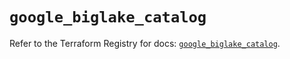 # `google_biglake_catalog`

Refer to the Terraform Registry for docs: [`google_biglake_catalog`](https://registry.terraform.io/providers/hashicorp/google/5.29.0/docs/resources/biglake_catalog).
